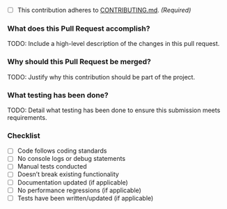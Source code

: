 <!-- TODO: Mark the following with an 'x' as applicable -->
- [ ] This contribution adheres to [CONTRIBUTING.md](https://github.com/ni/arbitrary-session-management/blob/main/CONTRIBUTING.md). _(Required)_

### What does this Pull Request accomplish?

TODO: Include a high-level description of the changes in this pull request.

### Why should this Pull Request be merged?

TODO: Justify why this contribution should be part of the project.

### What testing has been done?

TODO: Detail what testing has been done to ensure this submission meets requirements.

### Checklist

- [ ] Code follows coding standards
- [ ] No console logs or debug statements
- [ ] Manual tests conducted
- [ ] Doesn’t break existing functionality
- [ ] Documentation updated (if applicable)
- [ ] No performance regressions (if applicable)
- [ ] Tests have been written/updated (if applicable)
